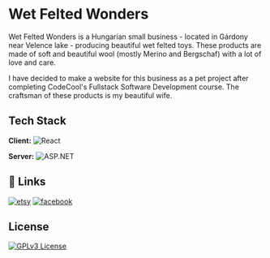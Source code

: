 # Wet Felted Wonders

Wet Felted Wonders is a Hungarian small business - located in Gárdony near Velence lake - producing beautiful wet felted toys. These products are made of soft and beautiful wool (mostly Merino and Bergschaf) with a lot of love and care.

I have decided to make a website for this business as a pet project after completing CodeCool's Fullstack Software Development course. The craftsman of these products is my beautiful wife.


## Tech Stack

**Client:** ![React](https://img.shields.io/badge/React-20232A?style=for-the-badge&logo=react&logoColor=61DAFB)

**Server:** ![ASP.NET](https://img.shields.io/badge/.NET-5C2D91?style=for-the-badge&logo=.net&logoColor=white)


## 🔗 Links
[![etsy](https://camo.githubusercontent.com/b4f0fcc065eda45ea616ee53bca2947cc58eb27cd51bdd2b12e0d62cf5bc1242/68747470733a2f2f696d672e736869656c64732e696f2f7374617469632f76313f7374796c653d666f722d7468652d6261646765266d6573736167653d4574737926636f6c6f723d463136353231266c6f676f3d45747379266c6f676f436f6c6f723d464646464646266c6162656c3d)](https://www.etsy.com/shop/WetfeltedWonders)
[![facebook](https://img.shields.io/badge/Facebook-1877F2?style=for-the-badge&logo=facebook&logoColor=white)](https://www.facebook.com/manomanufaktura/)


## License

[![GPLv3 License](https://img.shields.io/badge/License-GPL%20v3-yellow.svg)](https://opensource.org/licenses/)
